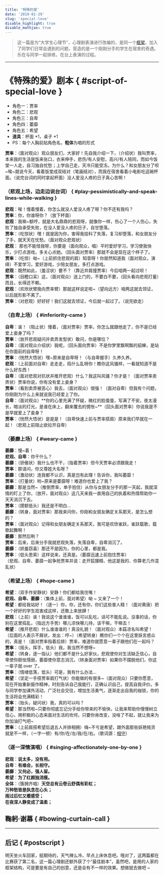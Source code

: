 ```yaml
---
title: '特殊的爱'
date: '2019-01-29'
slug: 'special-love'
disable_highlight: true
disable_mathjax: true
---
```


> 这一篇是为“大学生心理节”，心理剧表演进行改编的，是同一个[框架](https://lipk.org/blog/2019/01/28/who-moved-my-bread/)，加入了同学们日常会遇到的问题，营造的是一个刚刚分手的学生在宿舍的奇遇。乐在与同学一起排练，在台上表演的过程。

----

# 《特殊的爱》剧本 { #script-of-special-love }

- 角色一：贾率
- 角色二：悲观
- 角色三：自卑
- 角色四：萎靡
- 角色五：希望
- **道具**：杯面 *1，桌子 *1
- PS：每个人胸前贴角色名，**粗体**为唱的形式  

**贾率**：（面对观众）观众朋友们，大家好！先自我介绍一下，（介绍状）我叫贾率，本来我的生活是饭来张口，衣来伸手，悲伤/有人安慰，高兴/有人陪同，而如今饭堂一人走，自习独自忧愁；上学自己走，天冷只能受冻。为什么？和女朋友分了呗~唉~就说今天，看着饭堂成双结对（笔画结对），而我在宿舍看着小电影吃这碗杯面。（说完台词的同时拿起杯面）没人爱没人疼的日子真心苦啊！  

### （悲观上场，边走边说台词） { #play-pessimistically-and-speak-lines-while-walking }

**悲观**：唉！慢着慢着，你怎么就没人爱没人疼了呀？你不还有我吗？  
**贾率**：你，你谁呀你？（放下杯面）  
**悲观**：我嘛~额哼，就是大名鼎鼎的悲观呀，就像你一样，伤心了一个人伤心，失败了独自承受失败，在没人爱没人疼的日子，自甘堕落。  
**贾率**：（吃惊状）嘿！就是因为你，害得我挂科了失落，复习却堕落，和女朋友分了手，就天天在忧愁。（面对观众悲观状）  
**悲观**： 那也不能怪我呀，你要是（面向观众，唱）平时爱好学习，学习使我快乐，少打点游戏，多关心点她。（回头面对贾率）那就不会是现在这个样子了。  
**贾率**：（吃惊）呦~（上前抓住悲观的肩）知音呀！你居然知道我（面对观众，演绎）不爱学习，爱好游戏，少陪女朋友，多打点游戏。  
**悲观**：既然如此，（羞涩状）要不？（靠近并肩撞贾率）今后咱两一起过呗！  
**贾率**：（目瞪口呆）这，（面对观众）送上门的，不要白不要，（回头看向悲观打量）而且，长得还不赖。  
**悲观**：（欢欣状臂挽向贾率臂）那就这样说定啦~（望向远方）咱两这就去领证，以后就形影不离了。  
**贾率**：（对悲观）好好好！我们这就去领证，今后就一起过了。（说完欲走）

### （自卑上场） { #inferiority-came }

**自卑**：诶！（阻止状）慢着，（面对贾率）贾率，你怎么就跟他走了，你不是已经爱上妾身了吗？  
**贾率**：（放开悲观疑问并卖弄发型状）敢问，你是哪位？  
**自卑**：（面对观众介绍状）我呢，（回头面向贾率）不是你梦里飘啊飘的貂蝉，是站在你面前的自卑呀！  
**贾率**：（恍然大悟状）嘿~原来是自卑呀！（与自卑握手）久养久养。  
**悲观**：（上前面对自卑）走走走，捣什么乱呀你！瞧你这风骚样，一看就知道不是什么好东西！  
**自卑**：（面对悲观对抗状并推开悲观）什么？我这叫风骚？你才是！（面对贾率卖弄状）贾率你说，你有没有爱上妾身？  
**贾率**：（看到卖弄被恶心）我去，（面对观众）很强！（面对自卑）但我有个问题，你刚刚为什么上来就说我已经爱上了你。  
**自卑**：（面对观众）**你的心里充满了怀疑，微红的脸蛋蛋，写满了不安。夜太漫长，暗淡的灯光，是谁在床上，翻来覆去的惆怅~**（回头面对贾率）你说我是不是早就爱上了妾身？  
**贾率**：（恍然大悟状）是是是！（自卑快速上前与贾率搭肩）原来我们早就在一起！（悲观上前阻止欲拉开自卑）

### （萎靡上场） { #weary-came }

**萎靡**：慢~着！  
**悲观、自卑**：你干什么？  
**萎靡**：（骄傲状）我什么也不干，（指着贾率）但今天贾率必须跟我走！  
**贾率**：那请问，你又尊姓大名呀？  
**萎靡**：（激动状）连我都不认识，真是岂有此理！告诉你，我叫萎靡！  
**贾率**：（打量状）哟~原来是萎靡呀！难道你也爱上了我？  
**萎靡**：那是当然~（推倒贾率，单手抱住）从你与女朋友分手的那一天起，我就深情的盯上了你，（放开，面对观众）这几天来我一直用自己的执着和热情帮助你一天天消沉下去。  
**贾率**：（摸额低头）我还是不明白…  
**萎靡**：（转身，面对贾率）那我来问你，你刚和女朋友确定关系那天，是怎么想的？  
**贾率**：（面对观众）记得和女朋友确定关系那天，我可是欢欣雀跃，雀跃载歌，载歌起舞啊！  
**萎靡**：那然后咧？  
**贾率**：后来，后来分手我就悲观失落，失落自卑，自卑消沉了。  
**萎靡**：（娇羞窃喜）那还不是因为，你的心里，都是我。  
**贾率**：（低头思索）这样说来，还真是。（萎靡迅速上前抱住贾率）  
（悲观、自卑、萎靡一起争抢贾率并说：走开狐狸精、他这是我的、你算老几作混乱状）

### （希望上场） { #hope-came }

**希望**：（双手作安静状）安静！你们都给我住嘴！  
**悲观、自卑、萎靡**：（集体上前，面对希望）呦 ~ 又来了一个！  
**希望**：都给我站好！（逐一）你，你，还有你，你们这些害人精！（面对黄唐）把一个好好的学生戕害成这样，还敢上来放肆！  
**悲观**：（上前）诶！我说这个谁谁谁，饭可以乱吃，话可不能乱说。没事的话，你别在这里捣乱，（指远方手势）哪儿凉快哪儿待，该干嘛，干嘛去！  
**希望**：（推开悲观）什么谁谁谁的！真没礼貌！（面对观众）本菇凉名叫希望！（后面的人表示不屑状，发出：哼~）（希望转身）瞧你们一个个在这里妖言惑众的，真是！（面对贾率指着后排）贾率，难道你就愿意一辈子跟他们在一起吗？  
**贾率**：（摇头，挥手，低头）我，我当然不想呀~  
**希望**：（转身，逐一指认）他们都不是什么好家伙，悲观使你对生活缺乏信心，自卑使你胆怯懦弱，萎靡使你意志消沉，（转身面对贾率）如果你不摆脱他们，你这一辈子就 over 了。  
**贾率**：（情绪低落，低头）可是，我有什么办法…  
**希望**：（坚定一手搭贾率肩打气状）你能做的有很多~（面对观众）只要你愿意，现在开始重新振作精神，时刻告诉自己我能行，正确认识自己，提高自我评价。多与同学参加课外活动，广泛社会交往，增加生活勇气，逐渐走出自我的枷锁，你的生活将会充满精彩！  
**贾率**：（抬头，疑问状）我，真的可以吗？  
**希望**：那当然啦~只要你彻底忘记分手给你带来的不愉快，让我来帮助你慢慢树立信心，用积极的心态来面对生活的坎坷，只要你肯改变，没啥了不起，就让我来为你加油打气吧~  
**贾率**：（上前肩搭希望后退五人并排相拥）嗨~不亏是希望，跟外面那些妖艳贱货就是不一样，（一字一顿）有/你/在/左/我/在/右。（歌词源：[相守](https://music.163.com/song?id=409650012)）

### （逐一深情演唱） { #singing-affectionately-one-by-one }

**悲观**：**说太多，没有用。**  
**自卑**：**有缘会，长相守。**  
**萎靡**：**又何必，强人留。**  
**希望**：**为了红颜独消瘦。**  
**全体**：（簇拥齐唱）**天空总有云卷云舒偶有彩虹；**  
**万种愁皆是执念在心头；**  
**雨过后忆又暖感受；**  
**在夜深人静变成了温柔；**

## 鞠躬·谢幕 { #bowing-curtain-call }

----

## 后记 { #postscript }

明天坐火车回家，挺期待的，天气辣么冷，早点上床休息吧。哦对了，这两篇都在比赛获了第二名，这一篇心理剧还额外获了个“最佳剧本”，虽然吧，是用的人家的框架结构，可是要是有自己的创意，还是会有不一样的效果。想做就去做吧 ~  
